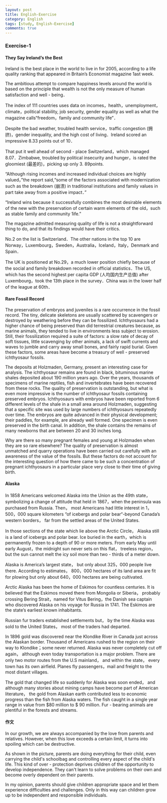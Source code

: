 ```yaml
---
layout: post
title: English-Exercise
category: English
tags: [study, English-Exercise]
comments: true
---
```


### Exercise-1

#### They Say Ireland’s the Best

Ireland is the best place in the world to live in for 2005, according to a life quality ranking that appeared in Britain’s Economist magazine 1ast week.

The ambitious attempt to compare happiness levels around the world is based on the principle that wealth is not the only measure of human satisfaction and well - being．

The index of 111 countries uses data on incomes，health，unemployment，climate，political stability, job security, gender equality as well as what the magazine calls“freedom，family and community life”．

Despite the bad weather, troubled health service，traffic congestion (拥挤)，gender inequality, and the high cost of living．Ireland scored an impressive 8.33 points out of 10．

That put it well ahead of second - place Switzerland，which managed 8.07．Zimbabwe, troubled by political insecurity and hunger，is rated the gloomiest (最差的)，picking up only 3. 89points.

“Although rising incomes and increased individual choices are highly valued，”the report said,“some of the factors associated with modernization such as the breakdown (崩溃) in traditional institutions and family values in part take away from a positive impact．”

“Ireland wins because it successfully combines the most desirable elements of the new with the preservation of certain warm elements of the old，such as stable family and community 1ife.”

The magazine admitted measuring quality of life is not a straightforward thing to do, and that its findings would have their critics.

No.2 on the list is Switzerland．The other nations in the top 10 are Norway，Luxembourg，Sweden，Australia，Iceland，Italy，Denmark and Spain．

The UK is positioned at No.29，a much lower position chiefly because of the social and family breakdown recorded in official statistics．The US, which has the second highest per capita GDP (人均国内生产总值) after Luxembourg，took the 13th place in the survey．China was in the lower half of the league at 60th．

#### Rare Fossil Record

The preservation of embryos and juveniles is a rare occurrence in the fossil record. The tiny, delicate skeletons are usually scattered by scavengers or destroyed by weathering before they can be fossilized. Ichthyosaurs had a higher chance of being preserved than did terrestrial creatures because, as marine animals, they tended to live in environments less subject to erosion. Still, their fossilization required a suite of factors: a slow rate of decay of soft tissues, little scavenging by other animals, a lack of swift currents and waves to jumble and carry away small bones, and fairly rapid burial. Given these factors, some areas have become a treasury of well - preserved ichthyosaur fossils.

The deposits at Holzmaden, Germany, present an interesting case for analysis. The ichthyosaur remains are found in black, bituminous marine shales deposited about 190 million years ago. Over the years, thousands of specimens of marine reptiles, fish and invertebrates have been recovered from these rocks. The quality of preservation is outstanding, but what is even more impressive is the number of ichthyosaur fossils containing preserved embryos. Ichthyosaurs with embryos have been reported from 6 different levels of the shale in a small area around Holzmaden, suggesting that a specific site was used by large numbers of ichthyosaurs repeatedly over time. The embryos are quite advanced in their physical development; their paddles, for example, are already well formed. One specimen is even preserved in the birth canal. In addition, the shale contains the remains of many newborns that are between 20 and 30 inches long.

Why are there so many pregnant females and young at Holzmaden when they are so rare elsewhere? The quality of preservation is almost unmatched and quarry operations have been carried out carefully with an awareness of the value of the fossils. But these factors do not account for the interesting question of how there came to be such a concentration of pregnant ichthyosaurs in a particular place very close to their time of giving birth.

#### Alaska

In 1858 Americans welcomed Alaska into the Union as the 49th state， symbolizing a change of attitude that held in 1867，when the peninsula was purchased from Russia. Then， most Americans had little interest in 1，500，000 square kilometers “of icebergs and polar bear“-beyond Canada’s western borders， far from the settled areas of the United States.

In those sections of the state which lie above the Arctic Circle， Alaska still is a land of icebergs and polar bear. Ice buried in the earth，which is permanently frozen to a depth of 90 or more meters. From early May until early August，the midnight sun never sets on this flat， treeless region， but the sun cannot melt the icy soil more than two - thirds of a meter down.

Alaska is America’s largest state， but only about 325，000 people live there. According to estimates， 800，000 hectares of its land area are fit for plowing but only about 640，000 hectares are being cultivated.

Arctic Alaska has been the home of Eskimos for countless centuries. It is believed that the Eskimos moved there from Mongolia or Siberia， probably crossing Bering Strait，named for Vitus Bering，the Danish sea captain who discovered Alaska on his voyage for Russia in 1741. The Eskimos are the state’s earliest known inhabitants.

Russian fur traders established settlements but， by the time Alaska was sold to the United States， most of the traders had departed.

In 1896 gold was discovered near the Klondike River in Canada just across the Alaskan border. Thousand of Americans rushed to the region on their way to Klondike；some never returned. Alaska was never completely cut off again， although even today transportation is a major problem. There are only two motor routes from the U.S mainland， and within the state， every town has its own airfield. Planes fly passengers，mail and freight to the most distant villages.

The gold that changed life so suddenly for Alaska was soon ended， and although many stories about mining camps have become part of American literature， the gold from Alaskan earth contributed less to economic progress than the fish from Alaska waters. The fish caught in a single year range in value from $80 million to $ 90 million. Fur - bearing animals are plentiful in the forests and streams.

#### 作文

In our growth, we are always accompanied by the love from parents and relatives. However, when this love exceeds a certain limit, it turns into spoiling which can be destructive.

As shown in the picture, parents are doing everything for their child, even carrying the child's schoolbag and controlling every aspect of the child's life. This kind of over - protection deprives children of the opportunity to develop independence. They can't learn to solve problems on their own and become overly dependent on their parents.

In my opinion, parents should give children appropriate space and let them experience difficulties and challenges. Only in this way can children grow up to be independent and responsible individuals.
